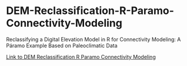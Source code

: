 # DEM-Reclassification-R-Paramo-Connectivity-Modeling
Reclassifying a Digital Elevation Model in R for Connectivity Modeling: A Páramo Example Based on Paleoclimatic Data

[Link to DEM Reclassification R Paramo Connectivity Modeling](https://innerhaze.github.io/DEM-Reclassification-R-Paramo-Connectivity-Modeling/index.html)
